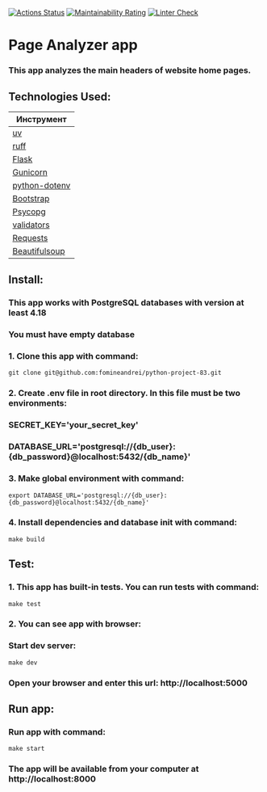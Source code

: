 [![Actions Status](https://github.com/fomineandrei/python-project-83/actions/workflows/hexlet-check.yml/badge.svg)](https://github.com/fomineandrei/python-project-83/actions)
[![Maintainability Rating](https://sonarcloud.io/api/project_badges/measure?project=fomineandrei_python-project-83&metric=sqale_rating)](https://sonarcloud.io/summary/new_code?id=fomineandrei_python-project-83)
[![Linter Check](https://github.com/fomineandrei/python-project-83/actions/workflows/linter.yml/badge.svg)](https://github.com/fomineandrei/python-project-83/actions/workflows/linter.yml)


# Page Analyzer app
### This app analyzes the main headers of website home pages.

## Technologies Used:
| Инструмент                                                                       |
|----------------------------------------------------------------------------------|
| [uv](https://docs.astral.sh/uv/)                                                 |
| [ruff](https://docs.astral.sh/ruff/)                                             |
| [Flask](https://flask.palletsprojects.com/en/stable/)                            |
| [Gunicorn](https://docs.gunicorn.org/en/latest/index.html)                       |
| [python-dotenv](https://pypi.org/project/python-dotenv/)                         |
| [Bootstrap](https://getbootstrap.com/docs/5.3/getting-started/introduction/)     |
| [Psycopg](https://getbootstrap.com/docs/5.3/getting-started/introduction/)       |
| [validators](https://validators.readthedocs.io/en/latest/#module-validators.url) |
| [Requests](https://requests.readthedocs.io/en/latest/)                           |
| [Beautifulsoup](https://www.crummy.com/software/BeautifulSoup/bs4/doc/)          |

## Install:

### This app works with PostgreSQL databases with version at least 4.18
### You must have empty database
### 1. Clone this app with command:
```
git clone git@github.com:fomineandrei/python-project-83.git
```
### 2. Create .env file in root directory. In this file must be two environments:
###    SECRET_KEY='your_secret_key'
###    DATABASE_URL='postgresql://{db_user}:{db_password}@localhost:5432/{db_name}'
### 3. Make global environment with command:
```
export DATABASE_URL='postgresql://{db_user}:{db_password}@localhost:5432/{db_name}'
```
### 4. Install dependencies and database init with command:
```
make build
```


## Test:

### 1. This app has built-in tests. You can run tests with command:
```
make test
```

### 2. You can see app with browser:
###    Start dev server:
```
make dev
```
###    Open your browser and enter this url: http://localhost:5000

## Run app:

### Run app with command:
```
make start
```
### The app will be available from your computer at http://localhost:8000
